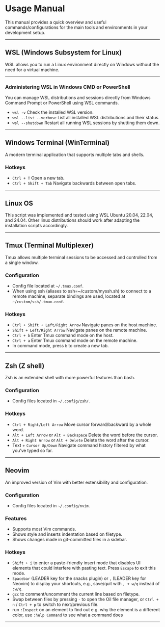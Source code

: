 # Usage Manual

This manual provides a quick overview and useful commands/configurations for the main tools and environments in your development setup.

---

## WSL (Windows Subsystem for Linux)

WSL allows you to run a Linux environment directly on Windows without the need for a virtual machine.

---

### Administering WSL in Windows CMD or PowerShell

You can manage WSL distributions and sessions directly from Windows Command Prompt or PowerShell using WSL commands.

- `wsl -v`
  Check the installed WSL version.
- `wsl --list --verbose`
  List all installed WSL distributions and their status.
- `wsl --shutdown`
  Restart all running WSL sessions by shutting them down.

---

## Windows Terminal (WinTerminal)

A modern terminal application that supports multiple tabs and shells.

### Hotkeys
- `Ctrl + T`
  Open a new tab.
- `Ctrl + Shift + Tab`
  Navigate backwards between open tabs.

---

## Linux OS

This script was implemented and tested using WSL Ubuntu 20.04, 22.04, and 24.04. Other linux distributions should work after adapting the installation scripts accordingly.

---

## Tmux (Terminal Multiplexer)

Tmux allows multiple terminal sessions to be accessed and controlled from a single window.

### Configuration
- Config file located at `~/.tmux.conf`.
- When using ssh (aliases to ssh=~/custom/myssh.sh) to connect to a remote machine, separate bindings are used, located at `~/custom/ssh/.tmux.conf`.

### Hotkeys
- `Ctrl + Shift + Left/Right Arrow`
  Navigate panes on the host machine.
- `Shift + Left/Right Arrow`
  Navigate panes on the remote machine.
- `Ctrl + b`
  Enter Tmux command mode on the host.
- `Ctrl + a`
  Enter Tmux command mode on the remote machine.
- In command mode, press `b` to create a new tab.

---

## Zsh (Z shell)

Zsh is an extended shell with more powerful features than bash.

### Configuration
- Config files located in `~/.config/zsh/`.

### Hotkeys
- `Ctrl + Right/Left Arrow`
  Move cursor forward/backward by a whole word.
- `Alt + Left Arrow` or `Alt + Backspace`
  Delete the word before the cursor.
- `Alt + Right Arrow` or `Alt + Delete`
  Delete the word after the cursor.
- Text + `Cursor Up/Down`
  Navigate command history filtered by what you've typed so far.

---

## Neovim

An improved version of Vim with better extensibility and configuration.

### Configuration
- Config files located in `~/.config/nvim`.

### Features
- Supports most Vim commands.
- Shows style and inserts indentation based on filetype.
- Shows changes made in git-committed files in a sidebar.

### Hotkeys
- `Shift + i` to enter a paste-friendly insert mode that disables UI elements that could interfere with pasting text. Press `Escape` to exit this mode.
- `Spacebar` (LEADER key for the snacks plugin) or `,` (LEADER key for Neovim) to display your shortcuts, e.g., save/quit with `, + w/q` instead of `:w/q`.
- `gcc` to comment/uncomment the current line based on filetype.
- Swap between files by pressing `-` to open the Oil file manager, or `Ctrl + n` / `Ctrl + p` to switch to next/previous file.
- run `:Inspect` on an element to find out e.g. why the element is a different color, use `:help Command` to see what a command does

---


